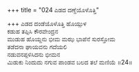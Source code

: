 +++
title = "024 ಎಡದ ದಣ್ಡೆಯೊಳೊತ್ತಿ"

+++
ಎಡದ ದಂಡೆಯೊಳೊತ್ತಿ ಹೊಯ್ಗುಳ  
ಕಡುಹ ತಪ್ಪಿಸಿ ಕೌರವೇಂದ್ರನ  
ಮುಡುಹ ಹೊಯ್ದನು ಭೀಮ ಮಝ ಭಾಪೆನೆ ಸುರಸ್ತೋಮ  
ತಡೆದನಾ ಘಾಯವನು ಗದೆಯಲಿ  
ನಡುವನಪ್ಪಳಿಸಿದನು ಭೀಮನ  
ಮಿಡುಕು ನಿಂದುದು ನಗುವ ಪಾಂಡವ ಬಲದ ತಲೆ ಮಣಿಯೆ    ॥24॥